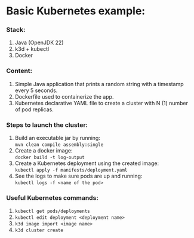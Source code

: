# Basic Kubernetes example:
### Stack:
1) Java (OpenJDK 22)
2) k3d + kubectl
3) Docker
### Content:
1) Simple Java application that prints a random string with a timestamp every 5 seconds.
2) Dockerfile used to containerize the app.
3) Kubernetes declarative YAML file to create a cluster with N (1) number of pod replicas.
### Steps to launch the cluster:
1) Build an executable jar by running: <br/>
```mvn clean compile assembly:single```
2) Create a docker image: <br/>
```docker build -t log-output```
3) Create a Kubernetes deployment using the created image: <br/>
```kubectl apply -f manifests/deployment.yaml```
4) See the logs to make sure pods are up and running: <br/>
```kubectl logs -f <name of the pod>```
### Useful Kubernetes commands:
1) ```kubectl get pods/deployments```
2) ```kubectl edit deployment <deployment name>```
3) ```k3d image import <image name>```
4) ```k3d cluster create```
